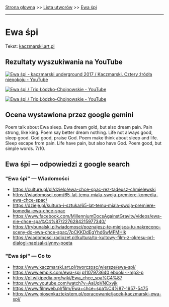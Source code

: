 [Strona głowna](../index.md) >> [Lista utworów](../list.md) >> [Ewa śpi](154.md)

---

# Ewa śpi

Tekst: [kaczmarski.art.pl](https://www.kaczmarski.art.pl/tworczosc/wiersze/ewa-spi/)

## Rezultaty wyszukiwania na YouTube

[![Ewa śpi - kaczmarski underground 2017 / Kaczmarski. Cztery źródła niepokoju - YouTube](http://img.youtube.com/vi/AFmGfr3-ctU/0.jpg)](https://www.youtube.com/watch?v=AFmGfr3-ctU "Ewa śpi - kaczmarski underground 2017 / Kaczmarski. Cztery źródła niepokoju - YouTube")

[![Ewa śpi / Trio Łódzko-Chojnowskie - YouTube](http://img.youtube.com/vi/ZQf7CYEzD8M/0.jpg)](https://www.youtube.com/watch?v=ZQf7CYEzD8M "Ewa śpi / Trio Łódzko-Chojnowskie - YouTube")

[![Ewa śpi / Trio Łódzko-Chojnowskie - YouTube](http://img.youtube.com/vi/j_Hu3gu1XNw/0.jpg)](https://www.youtube.com/watch?v=j_Hu3gu1XNw "Ewa śpi / Trio Łódzko-Chojnowskie - YouTube")

## Ocena wystawiona przez google gemini

Poem talk about Ewa sleep. Ewa dream gold, but also dream pain. Pain strong, like king. Poem say better dream nothing. Life not always good, sleep good. God good, praise God. Poem make think about sleep and life. Sleep escape from pain. Life have pain, but also have God. Poem good, but simple words. 7/10.


## Ewa śpi — odpowiedzi z google search

### "Ewa śpi" — Wiadomości

 - <https://culture.pl/pl/dzielo/ewa-chce-spac-rez-tadeusz-chmielewski>
 - <https://wiadomosci.com/65-lat-temu-miala-swoja-premiere-komedia-ewa-chce-spac/>
 - <https://dzieje.pl/kultura-i-sztuka/65-lat-temu-miala-swoja-premiere-komedia-ewa-chce-spac>
 - <https://www.facebook.com/MillenniumDocsAgainstGravity/videos/ewa-nie-chce-spa%C4%87/2276284215977340/>
 - <https://trybunalski.pl/wiadomosci/poznajesz-te-miejsca-tu-nakrecono-sceny-do-ewa-chce-spac/7pCKKDdEgYhd6wMFMHIk>
 - <https://wiadomosci.radiozet.pl/kultura/to-kultowy-film-z-okresu-prl-dialogi-napisal-slynny-poeta>

### "Ewa śpi" — Co to

 - <https://www.kaczmarski.art.pl/tworczosc/wiersze/ewa-spi/>
 - <https://www.empik.com/ewa-spi,p1107973640,ebooki-i-mp3-p>
 - <https://pl.wikipedia.org/wiki/Ewa_chce_spa%C4%87>
 - <https://www.youtube.com/watch?v=AaUqVNCxyjk>
 - <https://www.filmweb.pl/film/Ewa+chce+spa%C4%87-1957-5475>
 - <https://www.piosenkaztekstem.pl/opracowanie/jacek-kaczmarski-ewa-spi/>

